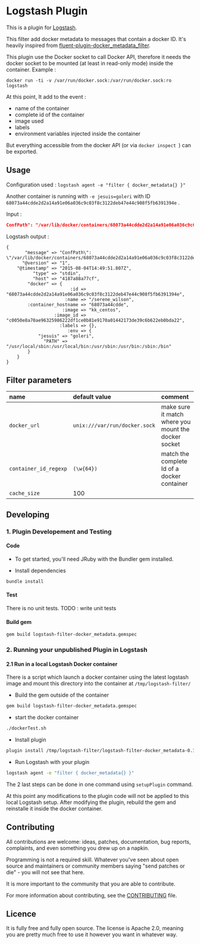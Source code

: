 # Logstash Plugin

This is a plugin for [Logstash](https://github.com/elasticsearch/logstash).

This filter add docker metadata to messages that contain a docker ID. It's heavily inspired from [fluent-plugin-docker_metadata_filter](https://github.com/fabric8io/fluent-plugin-docker_metadata_filter).

This plugin use the Docker socket to call Docker API, therefore it needs the docker socket to be mounted (at least in read-only mode) inside the container. 
Example : 
```
docker run -ti -v /var/run/docker.sock:/var/run/docker.sock:ro logstash 
```  

At this point, It add to the event :
- name of the container
- complete id of the container
- image used
- labels
- environment variables injected inside the container

But everything accessible from the docker API (or via `docker inspect `) can be exported.

## Usage 

Configuration used : `logstash agent -e "filter { docker_metadata{} }"`

Another container is running with `-e jesuis=goleri` with ID `68073a44cdde2d2a14a91e06a036c9c03f8c3122deb47e44c908f5fb6391394e` .

Input :
```json
ConfPath": "/var/lib/docker/containers/68073a44cdde2d2a14a91e06a036c9c03f8c3122deb47e44c908f5fb6391394e/resolv.conf",
```

Logstash output :
```
{
       "message" => "ConfPath\": \"/var/lib/docker/containers/68073a44cdde2d2a14a91e06a036c9c03f8c3122deb47e44c908f5fb6391394e/resolv.conf\",",
      "@version" => "1",
    "@timestamp" => "2015-08-04T14:49:51.807Z",
          "type" => "stdin",
          "host" => "4187a88a77cf",
        "docker" => {
                        :id => "68073a44cdde2d2a14a91e06a036c9c03f8c3122deb47e44c908f5fb6391394e",
                      :name => "/serene_wilson",
        :container_hostname => "68073a44cdde",
                     :image => "kk_centos",
                  :image_id => "c0050e8a70ae96325986222df1ce0b81e9170a01442173de39c6b622eb0bda22",
                    :labels => {},
                       :env => {
            "jesuis" => "goleri",
              "PATH" => "/usr/local/sbin:/usr/local/bin:/usr/sbin:/usr/bin:/sbin:/bin"
        }
    }
}
```
## Filter parameters

| name                  | default value                 | comment |
| :-------------         | :-------------                 | :------------- |
| `docker_url`          | `unix:///var/run/docker.sock` | make sure it match where you mount the docker socket |
| `container_id_regexp` | `(\w{64})`                    | match the complete Id of a docker container |
| `cache_size`          | 100                           |  |



## Developing

### 1. Plugin Developement and Testing

#### Code
- To get started, you'll need JRuby with the Bundler gem installed.

- Install dependencies
```sh
bundle install
```

#### Test
There is no unit tests. 
TODO : write unit tests

#### Build gem
```sh
gem build logstash-filter-docker_metadata.gemspec
```

### 2. Running your unpublished Plugin in Logstash

#### 2.1 Run in a local Logstash Docker container
There is a script which launch a docker container using the latest logstash image and mount this directory into the container at `/tmp/logstash-filter/`

- Build the gem outside of the container
```sh
gem build logstash-filter-docker_metadata.gemspec
```

- start the docker container
```sh
./dockerTest.sh
```

- Install plugin
```sh
plugin install /tmp/logstash-filter/logstash-filter-docker_metadata-0.1.0.gem
```
- Run Logstash with your plugin
```sh
logstash agent -e "filter { docker_metadata{} }"
```

The 2 last steps can be done in one command using `setupPlugin` command.


At this point any modifications to the plugin code will not be applied to this local Logstash setup.
After modifying the plugin, rebuild the gem and reinstalle it inside the docker container.



## Contributing

All contributions are welcome: ideas, patches, documentation, bug reports, complaints, and even something you drew up on a napkin.

Programming is not a required skill. Whatever you've seen about open source and maintainers or community members  saying "send patches or die" - you will not see that here.

It is more important to the community that you are able to contribute.

For more information about contributing, see the [CONTRIBUTING](https://github.com/elasticsearch/logstash/blob/master/CONTRIBUTING.md) file.

## Licence
It is fully free and fully open source. The license is Apache 2.0, meaning you are pretty much free to use it however you want in whatever way.